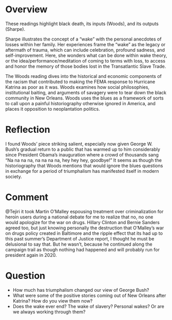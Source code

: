 # Overview
These readings highlight black death, its inputs (Woods), and its outputs (Sharpe).

Sharpe illustrates the concept of a “wake” with the personal anecdotes of losses within her family. Her experiences frame the “wake” as the legacy or aftermath of trauma, which can include celebration, profound sadness, and self-improvement. Here, she wonders what can be done within wake theory, or the idea/performance/meditation of coming to terms with loss, to access and honor the memory of those bodies lost in the Transatlantic Slave Trade.

The Woods reading dives into the historical and economic components of the racism that contributed to making the FEMA response to Hurricane Katrina as poor as it was. Woods examines how social philosophies, institutional baiting, and arguments of savagery were to tear down the black community in New Orleans. Woods uses the blues as a framework of sorts to call upon a painful historiography otherwise ignored in America, and places it opposition to neoplantation politics.

# Reflection
I found Woods’ piece striking salient, especially now given George W. Bush’s gradual return to a public that has warmed up to him considerably since President Obama’s inauguration where a crowd of thousands sang “Na na na na, na na na na, hey hey hey, goodbye!” It seems as though the historiography that Woods mentions that would ignore the blues questions in exchange for a period of triumphalism has manifested itself in modern society. 

# Comment
@Tejiri it took Martin O’Malley espousing treatment over criminalization for heroin users during a national debate for me to realize that no, no one would apologize for the war on drugs. Hillary Clinton and Bernie Sanders agreed too, but just knowing personally the destruction that O’Malley’s war on drugs policy created in Baltimore and the ripple effect that its had up to this past summer’s Department of Justice report, I thought he must be delusional to say that. But he wasn’t, because he continued along the campaign trail as though nothing had happened and will probably run for president again in 2020.

# Question
* How much has triumphalism changed our view of George Bush?
* What were some of the positive stories coming out of New Orleans after Katrina? How do you view them now?
* Does the wake ever end? The wake of slavery? Personal wakes? Or are we always working through them?
